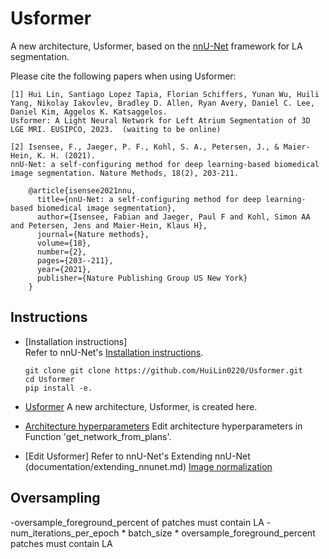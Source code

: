 # Usformer
A new architecture, Usformer, based on the [nnU-Net](https://github.com/MIC-DKFZ/nnUNet) framework for LA segmentation.

Please cite the following papers when using Usformer:

    [1] Hui Lin, Santiago Lopez Tapia, Florian Schiffers, Yunan Wu, Huili Yang, Nikolay Iakovlev, Bradley D. Allen, Ryan Avery, Daniel C. Lee, Daniel Kim, Aggelos K. Katsaggelos. 
    Usformer: A Light Neural Network for Left Atrium Segmentation of 3D LGE MRI. EUSIPCO, 2023.  (waiting to be online)
    
    [2] Isensee, F., Jaeger, P. F., Kohl, S. A., Petersen, J., & Maier-Hein, K. H. (2021). 
    nnU-Net: a self-configuring method for deep learning-based biomedical image segmentation. Nature Methods, 18(2), 203-211.  
    
        @article{isensee2021nnu,
          title={nnU-Net: a self-configuring method for deep learning-based biomedical image segmentation},
          author={Isensee, Fabian and Jaeger, Paul F and Kohl, Simon AA and Petersen, Jens and Maier-Hein, Klaus H},
          journal={Nature methods},
          volume={18},
          number={2},
          pages={203--211},
          year={2021},
          publisher={Nature Publishing Group US New York}
        }

## Instructions
- [Installation instructions]  
      Refer to nnU-Net's [Installation instructions](documentation/installation_instructions.md).

      git clone git clone https://github.com/HuiLin0220/Usformer.git
      cd Usformer
      pip install -e.
- [Usformer](nnunetv2/dynamic_network_architectures/architectures/unet.py) A new architecture, Usformer, is created here.
- [Architecture hyperparameters](nnunetv2/utilities/get_network_from_plans.py) Edit architecture hyperparameters in Function 'get_network_from_plans'.
- [Edit Usformer]
      Refer to nnU-Net's Extending nnU-Net (documentation/extending_nnunet.md)
      [Image normalization](documentation/explanation_normalization.md)

## Oversampling
-oversample_foreground_percent of patches must contain LA
-num_iterations_per_epoch * batch_size * oversample_foreground_percent patches must contain LA

